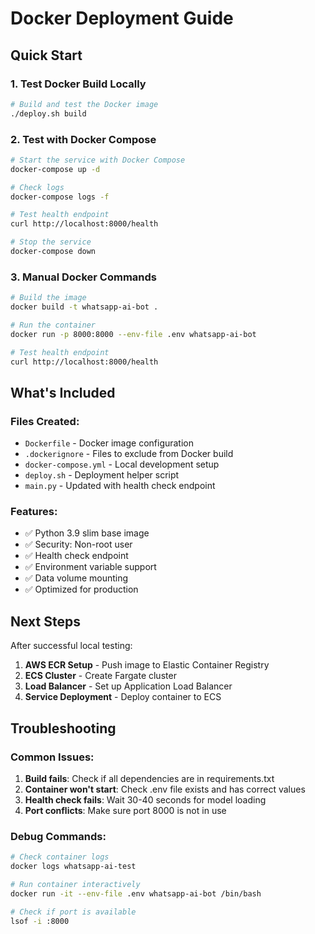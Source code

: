 # Docker Deployment Guide

## Quick Start

### 1. Test Docker Build Locally
```bash
# Build and test the Docker image
./deploy.sh build
```

### 2. Test with Docker Compose
```bash
# Start the service with Docker Compose
docker-compose up -d

# Check logs
docker-compose logs -f

# Test health endpoint
curl http://localhost:8000/health

# Stop the service
docker-compose down
```

### 3. Manual Docker Commands
```bash
# Build the image
docker build -t whatsapp-ai-bot .

# Run the container
docker run -p 8000:8000 --env-file .env whatsapp-ai-bot

# Test health endpoint
curl http://localhost:8000/health
```

## What's Included

### Files Created:
- `Dockerfile` - Docker image configuration
- `.dockerignore` - Files to exclude from Docker build
- `docker-compose.yml` - Local development setup
- `deploy.sh` - Deployment helper script
- `main.py` - Updated with health check endpoint

### Features:
- ✅ Python 3.9 slim base image
- ✅ Security: Non-root user
- ✅ Health check endpoint
- ✅ Environment variable support
- ✅ Data volume mounting
- ✅ Optimized for production

## Next Steps

After successful local testing:

1. **AWS ECR Setup** - Push image to Elastic Container Registry
2. **ECS Cluster** - Create Fargate cluster
3. **Load Balancer** - Set up Application Load Balancer
4. **Service Deployment** - Deploy container to ECS

## Troubleshooting

### Common Issues:

1. **Build fails**: Check if all dependencies are in requirements.txt
2. **Container won't start**: Check .env file exists and has correct values
3. **Health check fails**: Wait 30-40 seconds for model loading
4. **Port conflicts**: Make sure port 8000 is not in use

### Debug Commands:
```bash
# Check container logs
docker logs whatsapp-ai-test

# Run container interactively
docker run -it --env-file .env whatsapp-ai-bot /bin/bash

# Check if port is available
lsof -i :8000
```
